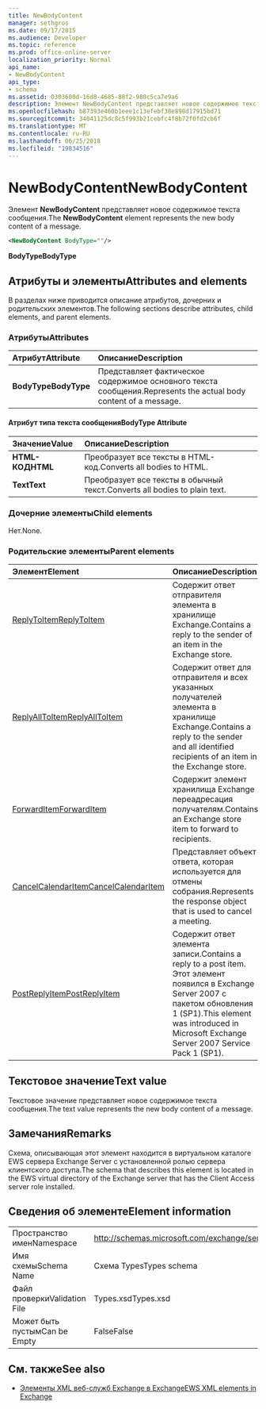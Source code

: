 ```yaml
---
title: NewBodyContent
manager: sethgros
ms.date: 09/17/2015
ms.audience: Developer
ms.topic: reference
ms.prod: office-online-server
localization_priority: Normal
api_name:
- NewBodyContent
api_type:
- schema
ms.assetid: 0303600d-16d8-4685-88f2-980c5ca7e9a6
description: Элемент NewBodyContent представляет новое содержимое текста сообщения.
ms.openlocfilehash: b87393e460b1eee1c13efebf38e898d17915bd71
ms.sourcegitcommit: 34041125dc8c5f993b21cebfc4f8b72f0fd2cb6f
ms.translationtype: MT
ms.contentlocale: ru-RU
ms.lasthandoff: 06/25/2018
ms.locfileid: "19834516"
---
```

# <a name="newbodycontent"></a><span data-ttu-id="bbdfa-103">NewBodyContent</span><span class="sxs-lookup"><span data-stu-id="bbdfa-103">NewBodyContent</span></span>

<span data-ttu-id="bbdfa-104">Элемент **NewBodyContent** представляет новое содержимое текста сообщения.</span><span class="sxs-lookup"><span data-stu-id="bbdfa-104">The **NewBodyContent** element represents the new body content of a message.</span></span> 
  
```xml
<NewBodyContent BodyType=""/>
```

 <span data-ttu-id="bbdfa-105">**BodyType**</span><span class="sxs-lookup"><span data-stu-id="bbdfa-105">**BodyType**</span></span>
## <a name="attributes-and-elements"></a><span data-ttu-id="bbdfa-106">Атрибуты и элементы</span><span class="sxs-lookup"><span data-stu-id="bbdfa-106">Attributes and elements</span></span>

<span data-ttu-id="bbdfa-107">В разделах ниже приводится описание атрибутов, дочерних и родительских элементов.</span><span class="sxs-lookup"><span data-stu-id="bbdfa-107">The following sections describe attributes, child elements, and parent elements.</span></span>
  
### <a name="attributes"></a><span data-ttu-id="bbdfa-108">Атрибуты</span><span class="sxs-lookup"><span data-stu-id="bbdfa-108">Attributes</span></span>

|<span data-ttu-id="bbdfa-109">**Атрибут**</span><span class="sxs-lookup"><span data-stu-id="bbdfa-109">**Attribute**</span></span>|<span data-ttu-id="bbdfa-110">**Описание**</span><span class="sxs-lookup"><span data-stu-id="bbdfa-110">**Description**</span></span>|
|:-----|:-----|
|<span data-ttu-id="bbdfa-111">**BodyType**</span><span class="sxs-lookup"><span data-stu-id="bbdfa-111">**BodyType**</span></span> <br/> |<span data-ttu-id="bbdfa-112">Представляет фактическое содержимое основного текста сообщения.</span><span class="sxs-lookup"><span data-stu-id="bbdfa-112">Represents the actual body content of a message.</span></span>  <br/> |
   
#### <a name="bodytype-attribute"></a><span data-ttu-id="bbdfa-113">Атрибут типа текста сообщения</span><span class="sxs-lookup"><span data-stu-id="bbdfa-113">BodyType Attribute</span></span>

|<span data-ttu-id="bbdfa-114">**Значение**</span><span class="sxs-lookup"><span data-stu-id="bbdfa-114">**Value**</span></span>|<span data-ttu-id="bbdfa-115">**Описание**</span><span class="sxs-lookup"><span data-stu-id="bbdfa-115">**Description**</span></span>|
|:-----|:-----|
|<span data-ttu-id="bbdfa-116">**HTML-КОД**</span><span class="sxs-lookup"><span data-stu-id="bbdfa-116">**HTML**</span></span> <br/> |<span data-ttu-id="bbdfa-117">Преобразует все тексты в HTML-код.</span><span class="sxs-lookup"><span data-stu-id="bbdfa-117">Converts all bodies to HTML.</span></span>  <br/> |
|<span data-ttu-id="bbdfa-118">**Text**</span><span class="sxs-lookup"><span data-stu-id="bbdfa-118">**Text**</span></span> <br/> |<span data-ttu-id="bbdfa-119">Преобразует все тексты в обычный текст.</span><span class="sxs-lookup"><span data-stu-id="bbdfa-119">Converts all bodies to plain text.</span></span>  <br/> |
   
### <a name="child-elements"></a><span data-ttu-id="bbdfa-120">Дочерние элементы</span><span class="sxs-lookup"><span data-stu-id="bbdfa-120">Child elements</span></span>

<span data-ttu-id="bbdfa-121">Нет.</span><span class="sxs-lookup"><span data-stu-id="bbdfa-121">None.</span></span>
  
### <a name="parent-elements"></a><span data-ttu-id="bbdfa-122">Родительские элементы</span><span class="sxs-lookup"><span data-stu-id="bbdfa-122">Parent elements</span></span>

|<span data-ttu-id="bbdfa-123">**Элемент**</span><span class="sxs-lookup"><span data-stu-id="bbdfa-123">**Element**</span></span>|<span data-ttu-id="bbdfa-124">**Описание**</span><span class="sxs-lookup"><span data-stu-id="bbdfa-124">**Description**</span></span>|
|:-----|:-----|
|[<span data-ttu-id="bbdfa-125">ReplyToItem</span><span class="sxs-lookup"><span data-stu-id="bbdfa-125">ReplyToItem</span></span>](replytoitem.md) <br/> |<span data-ttu-id="bbdfa-126">Содержит ответ отправителя элемента в хранилище Exchange.</span><span class="sxs-lookup"><span data-stu-id="bbdfa-126">Contains a reply to the sender of an item in the Exchange store.</span></span>  <br/> |
|[<span data-ttu-id="bbdfa-127">ReplyAllToItem</span><span class="sxs-lookup"><span data-stu-id="bbdfa-127">ReplyAllToItem</span></span>](replyalltoitem.md) <br/> |<span data-ttu-id="bbdfa-128">Содержит ответ для отправителя и всех указанных получателей элемента в хранилище Exchange.</span><span class="sxs-lookup"><span data-stu-id="bbdfa-128">Contains a reply to the sender and all identified recipients of an item in the Exchange store.</span></span>  <br/> |
|[<span data-ttu-id="bbdfa-129">ForwardItem</span><span class="sxs-lookup"><span data-stu-id="bbdfa-129">ForwardItem</span></span>](forwarditem.md) <br/> |<span data-ttu-id="bbdfa-130">Содержит элемент хранилища Exchange переадресация получателям.</span><span class="sxs-lookup"><span data-stu-id="bbdfa-130">Contains an Exchange store item to forward to recipients.</span></span>  <br/> |
|[<span data-ttu-id="bbdfa-131">CancelCalendarItem</span><span class="sxs-lookup"><span data-stu-id="bbdfa-131">CancelCalendarItem</span></span>](cancelcalendaritem.md) <br/> |<span data-ttu-id="bbdfa-132">Представляет объект ответа, которая используется для отмены собрания.</span><span class="sxs-lookup"><span data-stu-id="bbdfa-132">Represents the response object that is used to cancel a meeting.</span></span>  <br/> |
|[<span data-ttu-id="bbdfa-133">PostReplyItem</span><span class="sxs-lookup"><span data-stu-id="bbdfa-133">PostReplyItem</span></span>](postreplyitem.md) <br/> |<span data-ttu-id="bbdfa-134">Содержит ответ элемента записи.</span><span class="sxs-lookup"><span data-stu-id="bbdfa-134">Contains a reply to a post item.</span></span> <span data-ttu-id="bbdfa-135">Этот элемент появился в Exchange Server 2007 с пакетом обновления 1 (SP1).</span><span class="sxs-lookup"><span data-stu-id="bbdfa-135">This element was introduced in Microsoft Exchange Server 2007 Service Pack 1 (SP1).</span></span>  <br/> |
   
## <a name="text-value"></a><span data-ttu-id="bbdfa-136">Текстовое значение</span><span class="sxs-lookup"><span data-stu-id="bbdfa-136">Text value</span></span>

<span data-ttu-id="bbdfa-137">Текстовое значение представляет новое содержимое текста сообщения.</span><span class="sxs-lookup"><span data-stu-id="bbdfa-137">The text value represents the new body content of a message.</span></span>
  
## <a name="remarks"></a><span data-ttu-id="bbdfa-138">Замечания</span><span class="sxs-lookup"><span data-stu-id="bbdfa-138">Remarks</span></span>

<span data-ttu-id="bbdfa-139">Схема, описывающая этот элемент находится в виртуальном каталоге EWS сервера Exchange Server с установленной ролью сервера клиентского доступа.</span><span class="sxs-lookup"><span data-stu-id="bbdfa-139">The schema that describes this element is located in the EWS virtual directory of the Exchange server that has the Client Access server role installed.</span></span>
  
## <a name="element-information"></a><span data-ttu-id="bbdfa-140">Сведения об элементе</span><span class="sxs-lookup"><span data-stu-id="bbdfa-140">Element information</span></span>

|||
|:-----|:-----|
|<span data-ttu-id="bbdfa-141">Пространство имен</span><span class="sxs-lookup"><span data-stu-id="bbdfa-141">Namespace</span></span>  <br/> |http://schemas.microsoft.com/exchange/services/2006/types  <br/> |
|<span data-ttu-id="bbdfa-142">Имя схемы</span><span class="sxs-lookup"><span data-stu-id="bbdfa-142">Schema Name</span></span>  <br/> |<span data-ttu-id="bbdfa-143">Схема Types</span><span class="sxs-lookup"><span data-stu-id="bbdfa-143">Types schema</span></span>  <br/> |
|<span data-ttu-id="bbdfa-144">Файл проверки</span><span class="sxs-lookup"><span data-stu-id="bbdfa-144">Validation File</span></span>  <br/> |<span data-ttu-id="bbdfa-145">Types.xsd</span><span class="sxs-lookup"><span data-stu-id="bbdfa-145">Types.xsd</span></span>  <br/> |
|<span data-ttu-id="bbdfa-146">Может быть пустым</span><span class="sxs-lookup"><span data-stu-id="bbdfa-146">Can be Empty</span></span>  <br/> |<span data-ttu-id="bbdfa-147">False</span><span class="sxs-lookup"><span data-stu-id="bbdfa-147">False</span></span>  <br/> |
   
## <a name="see-also"></a><span data-ttu-id="bbdfa-148">См. также</span><span class="sxs-lookup"><span data-stu-id="bbdfa-148">See also</span></span>



- [<span data-ttu-id="bbdfa-149">Элементы XML веб-служб Exchange в Exchange</span><span class="sxs-lookup"><span data-stu-id="bbdfa-149">EWS XML elements in Exchange</span></span>](ews-xml-elements-in-exchange.md)

